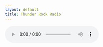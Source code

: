 ```yaml
---
layout: default
title: Thunder Rock Radio
---
```


<audio controls>
  <source src="http://206.45.155.224:8000/thunder.mp3" type="audio/mpeg">
</audio>